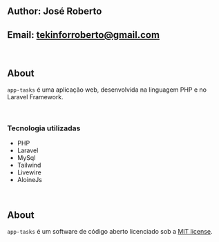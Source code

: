 ## Author: José Roberto
## Email: tekinforroberto@gmail.com

<br />

## About

`app-tasks` é uma aplicação web, desenvolvida na linguagem PHP e no Laravel Framework.

<br />

### Tecnologia utilizadas

- PHP
- Laravel
- MySql
- Tailwind
- Livewire
- AloineJs

<br />

## About
`app-tasks` é um software de código aberto licenciado sob a [MIT license](https://opensource.org/licenses/MIT).
